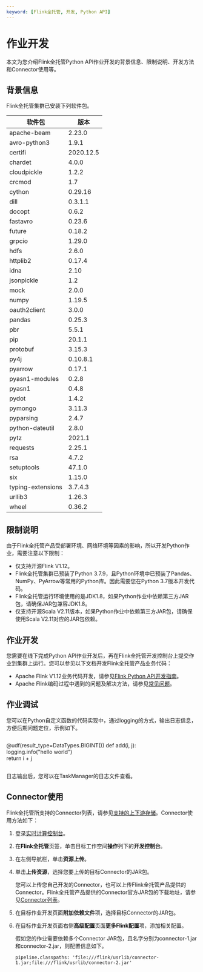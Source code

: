 ```yaml
---
keyword: [Flink全托管, 开发, Python API]
---
```


# 作业开发

本文为您介绍Flink全托管Python API作业开发的背景信息、限制说明、开发方法和Connector使用等。

## 背景信息

Flink全托管集群已安装下列软件包。

|软件包|版本|
|---|--|
|apache-beam|2.23.0|
|avro-python3|1.9.1|
|certifi|2020.12.5|
|chardet|4.0.0|
|cloudpickle|1.2.2|
|crcmod|1.7|
|cython|0.29.16|
|dill|0.3.1.1|
|docopt|0.6.2|
|fastavro|0.23.6|
|future|0.18.2|
|grpcio|1.29.0|
|hdfs|2.6.0|
|httplib2|0.17.4|
|idna|2.10|
|jsonpickle|1.2|
|mock|2.0.0|
|numpy|1.19.5|
|oauth2client|3.0.0|
|pandas|0.25.3|
|pbr|5.5.1|
|pip|20.1.1|
|protobuf|3.15.3|
|py4j|0.10.8.1|
|pyarrow|0.17.1|
|pyasn1-modules|0.2.8|
|pyasn1|0.4.8|
|pydot|1.4.2|
|pymongo|3.11.3|
|pyparsing|2.4.7|
|python-dateutil|2.8.0|
|pytz|2021.1|
|requests|2.25.1|
|rsa|4.7.2|
|setuptools|47.1.0|
|six|1.15.0|
|typing-extensions|3.7.4.3|
|urllib3|1.26.3|
|wheel|0.36.2|

## 限制说明

由于Flink全托管产品受部署环境、网络环境等因素的影响，所以开发Python作业，需要注意以下限制：

-   仅支持开源Flink V1.12。
-   Flink全托管集群已预装了Python 3.7.9，且Python环境中已预装了Pandas、NumPy、PyArrow等常用的Python库。因此需要您在Python 3.7版本开发代码。
-   Flink全托管运行环境使用的是JDK1.8，如果Python作业中依赖第三方JAR包，请确保JAR包兼容JDK1.8。
-   仅支持开源Scala V2.11版本，如果Python作业中依赖第三方JAR包，请确保使用Scala V2.11对应的JAR包依赖。

## 作业开发

您需要在线下完成Python API作业开发后，再在Flink全托管开发控制台上提交作业到集群上运行。您可以参见以下文档开发Flink全托管产品业务代码：

-   Apache Flink V1.12业务代码开发，请参见[Flink Python API开发指南](https://ci.apache.org/projects/flink/flink-docs-release-1.12/dev/python/)。
-   Apache Flink编码过程中遇到的问题及解决方法，请参见[常见问题](https://flink.apache.org/gettinghelp.html)。

## 作业调试

您可以在Python自定义函数的代码实现中，通过logging的方式，输出日志信息，方便后期问题定位，示例如下。

```
```
@udf(result_type=DataTypes.BIGINT())
def add(i, j):    
  logging.info("hello world")    
  return i + j
```
```

日志输出后，您可以在TaskManager的日志文件查看。

## Connector使用

Flink全托管所支持的Connector列表，请参见[支持的上下游存储](/cn.zh-CN/Flink全托管/产品概览/支持的上下游存储.md)。Connector使用方法如下：

1.  登录[实时计算控制台](https://realtime-compute.console.aliyun.com/regions/cn-shanghai)。
2.  在**Flink全托管**页签，单击目标工作空间**操作**列下的**开发控制台**。
3.  在左侧导航栏，单击**资源上传**。
4.  单击**上传资源**，选择您要上传的目标Connector的JAR包。

    您可以上传您自己开发的Connector，也可以上传Flink全托管产品提供的Connector。Flink全托管产品提供的Connector官方JAR包的下载地址，请参见[Connector列表](https://repo1.maven.org/maven2/com/alibaba/ververica/)。

5.  在目标作业开发页面**附加依赖文件**项，选择目标Connector的JAR包。
6.  在目标作业开发页面右侧**高级配置**页面**更多Flink配置**项，添加相关配置。

    假如您的作业需要依赖多个Connector JAR包，且名字分别为connector-1.jar和connector-2.jar，则配置信息如下。

    ```
    pipeline.classpaths: 'file:///flink/usrlib/connector-1.jar;file:///flink/usrlib/connector-2.jar'
    ```


